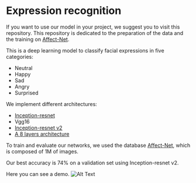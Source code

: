# Expression recognition


If you want to use our model in your project, we suggest you to visit this repository.
This repository is dedicated to the preparation of the data and the training on [Affect-Net](https://arxiv.org/abs/1708.03985).

This is a deep learning model to classify facial expressions in five categories:
 * Neutral
 * Happy
 * Sad
 * Angry
 * Surprised

We implement different architectures:
 * [Inception-resnet](https://drive.google.com/file/d/0Bywjnd8SQSB6UmdEbzcyRF8xTWs/view)
 * Vgg16
 * [Inception-resnet v2](https://drive.google.com/file/d/0Bywjnd8SQSB6UmdEbzcyRF8xTWs/view)
 * [A 8 layers architecture](http://www.jeet.or.kr/LTKPSWeb/uploadfiles/be/201711/231120171455057903750.pdf)

To train and evaluate our networks, we used the database [Affect-Net](https://arxiv.org/abs/1708.03985), which is composed of 1M of images.

Our best accuracy is 74% on a validation set using Inception-resnet v2.

Here you can see a demo.
![Alt Text](https://github.com/ArthurTlprt/SentimentRecognition/blob/master/Demonstration.gif)
